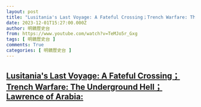 ```yaml
---
layout: post
title: "Lusitania's Last Voyage: A Fateful Crossing；Trench Warfare: The Underground Hell；Lawrence of Arabia:"
date: 2023-12-01T15:27:00.000Z
author: 明鏡歷史台
from: https://www.youtube.com/watch?v=TeMJo5r_Gxg
tags: [ 明鏡歷史台 ]
comments: True
categories: [ 明鏡歷史台 ]
---
```

<!--1701444420000-->
[Lusitania's Last Voyage: A Fateful Crossing；Trench Warfare: The Underground Hell；Lawrence of Arabia:](https://www.youtube.com/watch?v=TeMJo5r_Gxg)
------

<div>

</div>
